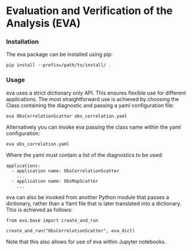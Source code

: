 
# Evaluation and Verification of the Analysis (EVA)


### Installation

The eva package can be installed using pip:

	pip install --prefix=/path/to/install/ .

### Usage

eva uses a strict dictionary only API. This ensures flexible use for different applications. The most straightforward use is achieved by choosing the Class containing the diagnostic and passing a yaml configuration file:

	eva ObsCorrelationScatter obs_correlation.yaml

Alternatively you can invoke eva passing the class name within the yaml configuration:

	eva obs_correlation.yaml

Where the yaml must contain a list of the diagnostics to be used:

```
applications:
  - application name: ObsCorrelationScatter
    ...
  - application name: ObsMapScatter
    ...
```

eva can also be invoked from another Python module that passes a dictionary, rather than a Yaml file that is later translated into a dictionary. This is achieved as follows:

```
from eva.base import create_and_run

create_and_run("ObsCorrelationScatter", eva_dict)
```

Note that this also allows for use of eva within Jupyter notebooks.
